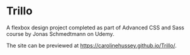 # Trillo
 A flexbox design project completed as part of Advanced CSS and Sass course by Jonas Schmedtmann on Udemy.

The site can be previewed at https://carolinehussey.github.io/Trillo/.
